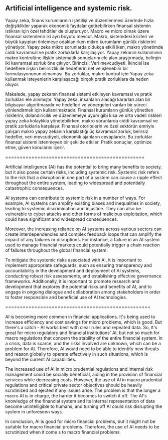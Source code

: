 ## Artificial intelligence and systemic risk. ##

Yapay zeka, finans kurumlarının işletilişi ve düzenlenmesi üzerinde hızla değişiklikler yaparak ekonomik faydalar getirebilirken finansal sistemin istikrarı için özel tehditler de oluşturuyor. Macro ve micro olmak üzere finansal sistemlerin iki ayrı boyutu mevcut. Makro, sistemdeki krizleri ve büyük kayıpları önlemeye odaklanırken mikro kurumların günlük risklerini yönetiyor. Yapay zeka mikro sorunlarda oldukça etkili iken, makro yönetimde ciddi kavramsal ve pratik zorluklarla karşılaşıyor. Yapay zekanın kullanımının makro kontrolüne ilişkin sistematik sonuçlarını ele alan araştırmada, belirgin iki kavramsal zorluk öne çıkıyor. Birincisi: Veri mevcudiyeti. İkincisi ise hedeflere ilişkin belirsizlik ile hedeflerin net ve işlenebilir bir formulasyonunun olmaması. Bu zorluklar, makro kontrol için Yapay zeka kullanmak isteyenlerin karşılaşacağı birçok pratik zorluklara da neden oluyor.

Makalede, yapay zekanın finansal sistemi etkileyen kavramsal ve pratik zorlukları ele alınmıştır. Yapay zeka, insanların alacağı kararları alan bir bilgisayar algoritmasıdır ve hedefleri ve yönergeleri varılan bir süreci yönlendirmek için kullanılmaktadır. Finansal kurumların günlük yönetilen risklerini, dolandırıcılık ve düzenlemeye uyum gibi kısa ve orta vadeli riskleri yapay zeka kolaylıkla yönetebilirken, makro sorunlarda ciddi kavramsal ve pratik zorluklarla karşılaşır. Finansal otoritelerin ve özel sektörün emriyle çalışan makro yapay zekanın karşılaştığı üç kavramsal zorluk, belirsiz hedefler, veri mevcudiyeti, ekonomik ajanların cevaplarıdır. Bu zorluklar finansal sistemi istenmeyen bir şekilde etkiler. Pratik sonuçlar, optimize etme, güven konularını içerir.

================================================

Artificial intelligence (AI) has the potential to bring many benefits to society, but it also poses certain risks, including systemic risk. Systemic risk refers to the risk that a disruption in one part of a system can cause a ripple effect throughout the entire system, leading to widespread and potentially catastrophic consequences.

AI systems can contribute to systemic risk in a number of ways. For example, AI systems can amplify existing biases and inequalities in society, leading to systemic discrimination and injustice. They can also be vulnerable to cyber attacks and other forms of malicious exploitation, which could have significant and widespread consequences.

Moreover, the increasing reliance on AI systems across various sectors can create interdependencies and complex feedback loops that can amplify the impact of any failures or disruptions. For instance, a failure in an AI system used to manage financial markets could potentially trigger a chain reaction of failures throughout the global financial system.

To mitigate the systemic risks associated with AI, it is important to implement appropriate safeguards, such as ensuring transparency and accountability in the development and deployment of AI systems, conducting robust risk assessments, and establishing effective governance frameworks. Additionally, it is important to promote research and development that explores the potential risks and benefits of AI, and to engage in ongoing dialogue and collaboration among stakeholders in order to foster responsible and beneficial use of AI technologies.


==================================================

AI is becoming more common in financial applications. It's being used to increase efficiency and cost savings for micro problems, which is good. But there's a catch - AI works best with clear rules and repeated data. So, it's great for micro regulatory and financial institutions' AI, but not so much for macro regulations that concern the stability of the entire financial system. In a crisis, data is scarce, and the risks involved are unknown, which can be a problem for AI. Therefore, AI would need to be able to identify new threats and reason globally to operate effectively in such situations, which is beyond the current AI capabilities.

The increased use of AI in micro prudential regulations and internal risk management could be socially beneficial, aiding in the provision of financial services while decreasing costs. However, the use of AI in macro prudential regulations and critical private sector objectives should be heavily scrutinized and ejected if any issues arise. The problem is that the longer a macro AI is in charge, the harder it becomes to switch it off. The AI's knowledge of the financial system and its internal representation of data become unintelligible to humans, and turning off AI could risk disrupting the system in unforeseen ways.

In conclusion, AI is good for micro financial problems, but it might not be suitable for macro financial problems. Therefore, the use of AI needs to be scrutinized when it come s to macro financial problems.
